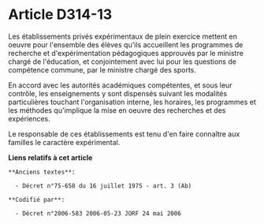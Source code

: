 # Article D314-13

Les établissements privés expérimentaux de plein exercice mettent en oeuvre pour l'ensemble des élèves qu'ils accueillent les
programmes de recherche et d'expérimentation pédagogiques approuvés par le ministre chargé de l'éducation, et conjointement
avec lui pour les questions de compétence commune, par le ministre chargé des sports.

En accord avec les autorités académiques compétentes, et sous leur contrôle, les enseignements y sont dispensés suivant les
modalités particulières touchant l'organisation interne, les horaires, les programmes et les méthodes qu'implique la mise en
oeuvre des recherches et des expériences.

Le responsable de ces établissements est tenu d'en faire connaître aux familles le caractère expérimental.

**Liens relatifs à cet article**

	**Anciens textes**:

	  - Décret n°75-658 du 16 juillet 1975 - art. 3 (Ab)

	**Codifié par**:

	  - Décret n°2006-583 2006-05-23 JORF 24 mai 2006
